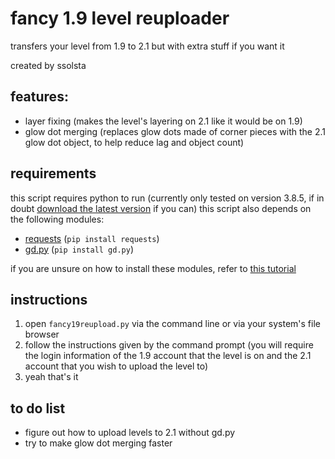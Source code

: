 # fancy 1.9 level reuploader

transfers your level from 1.9 to 2.1 but with extra stuff if you want it

created by ssolsta

## features:

- layer fixing (makes the level's layering on 2.1 like it would be on 1.9)
- glow dot merging (replaces glow dots made of corner pieces with the 2.1 glow dot object, to help reduce lag and object count)

## requirements

this script requires python to run (currently only tested on version 3.8.5, if in doubt [download the latest version](https://www.python.org/) if you can)
this script also depends on the following modules:

- [requests](https://docs.python-requests.org/en/master/) (`pip install requests`)
- [gd.py](https://pypi.org/project/gd.py/) (`pip install gd.py`)

if you are unsure on how to install these modules, refer to [this tutorial](https://packaging.python.org/tutorials/installing-packages/)

## instructions

1. open `fancy19reupload.py` via the command line or via your system's file browser
2. follow the instructions given by the command prompt (you will require the login information of the 1.9 account that the level is on and the 2.1 account that you wish to upload the level to)
3. yeah that's it

## to do list
- figure out how to upload levels to 2.1 without gd.py
- try to make glow dot merging faster
